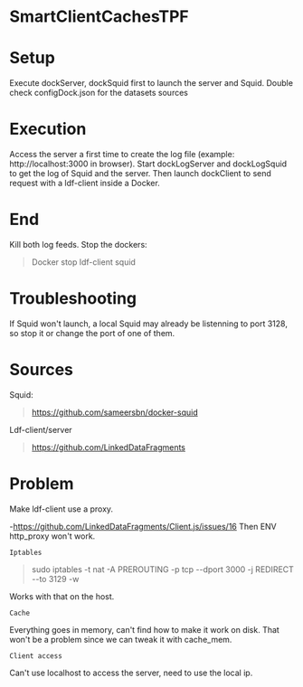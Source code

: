 # SmartClientCachesTPF

# Setup

Execute dockServer, dockSquid first to launch the server and Squid.
Double check configDock.json for the datasets sources

# Execution

Access the server a first time to create the log file (example: http://localhost:3000 in browser).
Start dockLogServer and dockLogSquid to get the log of Squid and the server.
Then launch dockClient to send request with a ldf-client inside a Docker.

# End

Kill both log feeds.
Stop the dockers:
> Docker stop ldf-client squid

# Troubleshooting

If Squid won't launch, a local Squid may already be listenning to port 3128, so stop it or change the port of one of them.

# Sources
Squid:
> https://github.com/sameersbn/docker-squid

Ldf-client/server
> https://github.com/LinkedDataFragments

# Problem

Make ldf-client use a proxy.

-https://github.com/LinkedDataFragments/Client.js/issues/16 Then ENV http_proxy won't work.

	Iptables
> sudo iptables -t nat -A PREROUTING -p tcp --dport 3000 -j REDIRECT --to 3129 -w

Works with that on the host.

	Cache

Everything goes in memory, can't find how to make it work on disk. That won't be a problem since we can tweak it with cache_mem.

	Client access

Can't use localhost to access the server, need to use the local ip.
